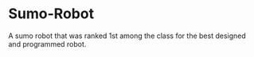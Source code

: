 # Sumo-Robot
A sumo robot that was ranked 1st among the class for the best designed and programmed robot.
